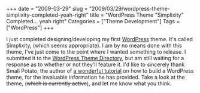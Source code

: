 +++
date = "2009-03-29"
slug = "2009/03/29/wordpress-theme-simplixity-completed-yeah-right"
title = "WordPress Theme \"Simplixity\" Completed... yeah right"
Categories = ["Theme Development"]
Tags = ["WordPress"]
+++

I just completed designing/developing my first [WordPress](http://wordpress.org/) theme. It's called Simplixity, (which seems appropriate). I am by no means done with this theme, I've just come to the point where I wanted something to release. I submitted it to the [WordPress Theme Directory](http://wordpress.org/extend/themes/), but am still waiting for a response as to whether or not they'll feature it. I'd like to sincerely thank Small Potato, the author of [a wonderful tutorial](http://www.wpdesigner.com/2007/02/19/so-you-want-to-create-wordpress-themes-huh/) on how to build a WordPress theme, for the invaluable information he has provided. Take a look at the theme, (<strike>which is currently active</strike>), and let me know what you think.
